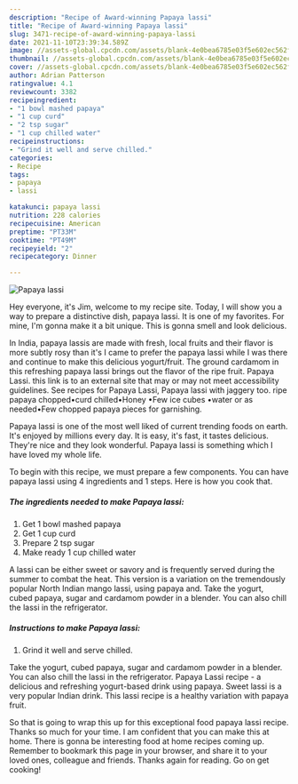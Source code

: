 ```yaml
---
description: "Recipe of Award-winning Papaya lassi"
title: "Recipe of Award-winning Papaya lassi"
slug: 3471-recipe-of-award-winning-papaya-lassi
date: 2021-11-10T23:39:34.589Z
image: //assets-global.cpcdn.com/assets/blank-4e0bea6785e03f5e602ec562f230caae08da540cada707380b4fe1bbebba43da.png
thumbnail: //assets-global.cpcdn.com/assets/blank-4e0bea6785e03f5e602ec562f230caae08da540cada707380b4fe1bbebba43da.png
cover: //assets-global.cpcdn.com/assets/blank-4e0bea6785e03f5e602ec562f230caae08da540cada707380b4fe1bbebba43da.png
author: Adrian Patterson
ratingvalue: 4.1
reviewcount: 3382
recipeingredient:
- "1 bowl mashed papaya"
- "1 cup curd"
- "2 tsp sugar"
- "1 cup chilled water"
recipeinstructions:
- "Grind it well and serve chilled."
categories:
- Recipe
tags:
- papaya
- lassi

katakunci: papaya lassi 
nutrition: 228 calories
recipecuisine: American
preptime: "PT33M"
cooktime: "PT49M"
recipeyield: "2"
recipecategory: Dinner

---
```



![Papaya lassi](//assets-global.cpcdn.com/assets/blank-4e0bea6785e03f5e602ec562f230caae08da540cada707380b4fe1bbebba43da.png)

Hey everyone, it's Jim, welcome to my recipe site. Today, I will show you a way to prepare a distinctive dish, papaya lassi. It is one of my favorites. For mine, I'm gonna make it a bit unique. This is gonna smell and look delicious.

In India, papaya lassis are made with fresh, local fruits and their flavor is more subtly rosy than it&#39;s I came to prefer the papaya lassi while I was there and continue to make this delicious yogurt/fruit. The ground cardamom in this refreshing papaya lassi brings out the flavor of the ripe fruit. Papaya Lassi. this link is to an external site that may or may not meet accessibility guidelines. See recipes for Papaya Lassi, Papaya lassi with jaggery too. ripe papaya chopped•curd chilled•Honey •Few ice cubes •water or as needed•Few chopped papaya pieces for garnishing.

Papaya lassi is one of the most well liked of current trending foods on earth. It's enjoyed by millions every day. It is easy, it's fast, it tastes delicious. They're nice and they look wonderful. Papaya lassi is something which I have loved my whole life.


To begin with this recipe, we must prepare a few components. You can have papaya lassi using 4 ingredients and 1 steps. Here is how you cook that.

<!--inarticleads1-->

##### The ingredients needed to make Papaya lassi:

1. Get 1 bowl mashed papaya
1. Get 1 cup curd
1. Prepare 2 tsp sugar
1. Make ready 1 cup chilled water


A lassi can be either sweet or savory and is frequently served during the summer to combat the heat. This version is a variation on the tremendously popular North Indian mango lassi, using papaya and. Take the yogurt, cubed papaya, sugar and cardamom powder in a blender. You can also chill the lassi in the refrigerator. 

<!--inarticleads2-->

##### Instructions to make Papaya lassi:

1. Grind it well and serve chilled.


Take the yogurt, cubed papaya, sugar and cardamom powder in a blender. You can also chill the lassi in the refrigerator. Papaya Lassi recipe - a delicious and refreshing yogurt-based drink using papaya. Sweet lassi is a very popular Indian drink. This lassi recipe is a healthy variation with papaya fruit. 

So that is going to wrap this up for this exceptional food papaya lassi recipe. Thanks so much for your time. I am confident that you can make this at home. There is gonna be interesting food at home recipes coming up. Remember to bookmark this page in your browser, and share it to your loved ones, colleague and friends. Thanks again for reading. Go on get cooking!
